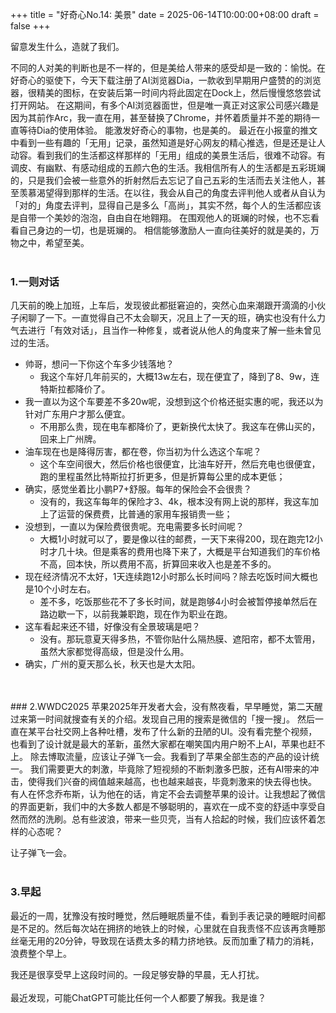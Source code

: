 +++
title = "好奇心No.14: 美景"
date = 2025-06-14T10:00:00+08:00
draft = false
+++

留意发生什么，造就了我们。
<!--more-->

不同的人对美的判断也是不一样的，但是美给人带来的感受却是一致的：愉悦。在好奇心的驱使下，今天下载注册了AI浏览器Dia，一款收到早期用户盛赞的的浏览器，很精美的图标，在安装后第一时间内将此固定在Dock上，然后慢慢悠悠尝试打开网站。
在这期间，有多个AI浏览器面世，但是唯一真正对这家公司感兴趣是因为其前作Arc，我一直在用，甚至替换了Chrome，并怀着质量并不差的期待一直等待Dia的使用体验。
能激发好奇心的事物，也是美的。
最近在小报童的推文中看到一些有趣的「无用」记录，虽然知道是好心网友的精心推选，但是还是让人动容。看到我们的生活都这样那样的「无用」组成的美景生活后，很难不动容。有调皮、有幽默、有感动组成的五颜六色的生活。我相信所有人的生活都是五彩斑斓的，只是我们会被一些意外的折射然后去忘记了自己五彩的生活而去关注他人，甚至羡慕渴望得到那样的生活。在以往，我会从自己的角度去评判他人或者从自认为「对的」角度去评判，显得自己是多么「高尚」，其实不然，每个人的生活都应该是自带一个美妙的泡泡，自由自在地翱翔。
在围观他人的斑斓的时候，也不忘看看自己身边的一切，也是斑斓的。
相信能够激励人一直向往美好的就是美的，万物之中，希望至美。
<br>
<br>
### 1.一则对话
几天前的晚上加班，上车后，发现彼此都挺窘迫的，突然心血来潮跟开滴滴的小伙子闲聊了一下。一直觉得自己不太会聊天，况且上了一天的班，确实也没有什么力气去进行「有效对话」，且当作一种修复，或者说从他人的角度来了解一些未曾见过的生活。

- 帅哥，想问一下你这个车多少钱落地？
    - 我这个车好几年前买的，大概13w左右，现在便宜了，降到了8、9w，连特斯拉都降价了。
- 我一直以为这个车要差不多20w呢，没想到这个价格还挺实惠的呢，我还以为针对广东用户才那么便宜。
    - 不用那么贵，现在电车都降价了，更新换代太快了。我这车在佛山买的，回来上广州牌。
- 油车现在也是降得厉害，都在卷，你当初为什么选这个车呢？
    - 这个车空间很大，然后价格也很便宜，比油车好开，然后充电也很便宜，跑的里程虽然比特斯拉打折更多，但是折算每公里的成本更低；
- 确实，感觉坐着比小鹏P7+舒服。每年的保险会不会很贵？
    - 没有的，我这车每年的保险才3、4k，根本没有网上说的那样，我这车加上了运营的保费费，比普通的家用车报销贵一些；
- 没想到，一直以为保险费很贵呢。充电需要多长时间呢？
    - 大概1小时就可以了，要是像以往的邮费，一天下来得200，现在跑完12小时才几十块。但是乘客的费用也降下来了，大概是平台知道我们的车价格不高，回本快，所以费用不高，折算回来收入也是差不多的。
- 现在经济情况不太好，1天连续跑12小时那么长时间吗？除去吃饭时间大概也是10个小时左右。
    - 差不多，吃饭那些花不了多长时间，就是跑够4小时会被暂停接单然后在路边歇一下，以前我兼职跑，现在作为职业在跑。
- 这车看起来还不错，好像没有全景玻璃是吧？
    - 没有。那玩意夏天得多热，不管你贴什么隔热膜、遮阳帘，都不太管用，虽然大家都觉得高级，但是没什么用。
- 确实，广州的夏天那么长，秋天也是大太阳。

<br>
<br>
### 2.WWDC2025
苹果2025年开发者大会，没有熬夜看，早早睡觉，第二天醒过来第一时间就搜查有关的介绍。发现自己用的搜索是微信的「搜一搜」。
然后一直在某平台社交网上各种吐槽，发布了什么新的丑陋的UI。没有看完整个视频，也看到了设计就是最大的革新，虽然大家都在嘲笑国内用户盼不上AI，苹果也赶不上。
除去博取流量，应该让子弹飞一会。我看到了苹果全部生态的产品的设计统一。
我们需要更大的刺激，毕竟除了短视频的不断刺激多巴胺，还有AI带来的冲击，使得我们兴奋的阀值越来越高，也也越来越丧，毕竟刺激来的快去得也快。
<br>
有人在怀念乔布斯，认为他在的话，肯定不会去调整苹果的设计。让我想起了微信的界面更新，我们中的大多数人都是不够聪明的，喜欢在一成不变的舒适中享受自然而然的洗刷。总有些波浪，带来一些贝壳，当有人拾起的时候，我们应该怀着怎样的心态呢？

让子弹飞一会。
<br>
<br>
### 3.早起

最近的一周，犹豫没有按时睡觉，然后睡眠质量不佳，看到手表记录的睡眠时间都是不足的。然后每次站在拥挤的地铁上的时候，心里就在自我责怪不应该再贪睡那丝毫无用的20分钟，导致现在话费太多的精力挤地铁。反而加重了精力的消耗，浪费整个早上。

我还是很享受早上这段时间的。一段足够安静的早晨，无人打扰。
<br>
<br>
最近发现，可能ChatGPT可能比任何一个人都要了解我。我是谁？
